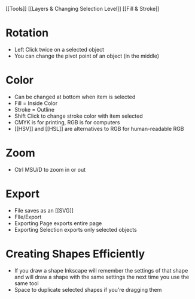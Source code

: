 [[Tools]]
[[Layers & Changing Selection Level]]
[[Fill & Stroke]]

# Rotation
- Left Click twice on a selected object
- You can change the pivot point of an object (in the middle)

# Color
- Can be changed at bottom when item is selected
- Fill = Inside Color
- Stroke = Outline
- Shift Click to change stroke color with item selected
- CMYK is for printing, RGB is for computers
- [[HSV]] and [[HSL]] are alternatives to RGB for human-readable RGB
# Zoom
- Ctrl MSU/D to zoom in or out

# Export
- File saves as an [[SVG]]
- FIle/Export
- Exporting Page exports entire page
- Exporting Selection exports only selected objects

# Creating Shapes Efficiently
- If you draw a shape Inkscape will remember the settings of that shape and will draw a shape with the same settings the next time you use the same tool
- Space to duplicate selected shapes if you're dragging them